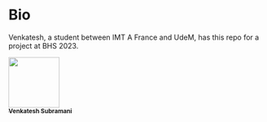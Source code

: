 # Bio
Venkatesh, a student between IMT A France and UdeM, has this repo for a project at BHS 2023.

<a href="https://github.com/venkateshness">
   <img src="https://avatars.githubusercontent.com/u/24219857?s=400&u=2b8a6e3c942d7b0b8543e23837f2e6ccda566f25&v=4" width="100px;" alt=""/>
   <br /><sub><b>Venkatesh Subramani</b></sub>
</a>
